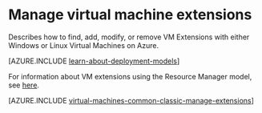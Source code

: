 <properties
    pageTitle="Manage virtual machine extensions | Azure"
    description="Describes how to add, find, update, and remove extensions for Azure virtual machines, in the classic deployment model."
    services="virtual-machines-windows"
    documentationcenter=""
    author="squillace"
    manager="timlt"
    editor=""
    tags="azure-service-management" />
<tags
    ms.assetid="53f0543f-3217-4ad5-90ca-802810118ff9"
    ms.service="virtual-machines-windows"
    ms.devlang="na"
    ms.topic="article"
    ms.tgt_pltfrm="vm-windows"
    ms.workload="infrastructure-services"
    ms.date="08/29/2016"
    wacn.date=""
    ms.author="rasquill" />

# Manage virtual machine extensions
Describes how to find, add, modify, or remove VM Extensions with either Windows or Linux Virtual Machines on Azure.

[AZURE.INCLUDE [learn-about-deployment-models](../../includes/learn-about-deployment-models-classic-include.md)]

For information about VM extensions using the Resource Manager model, see [here](/documentation/articles/virtual-machines-windows-extensions-features/).

[AZURE.INCLUDE [virtual-machines-common-classic-manage-extensions](../../includes/virtual-machines-common-classic-manage-extensions.md)]

